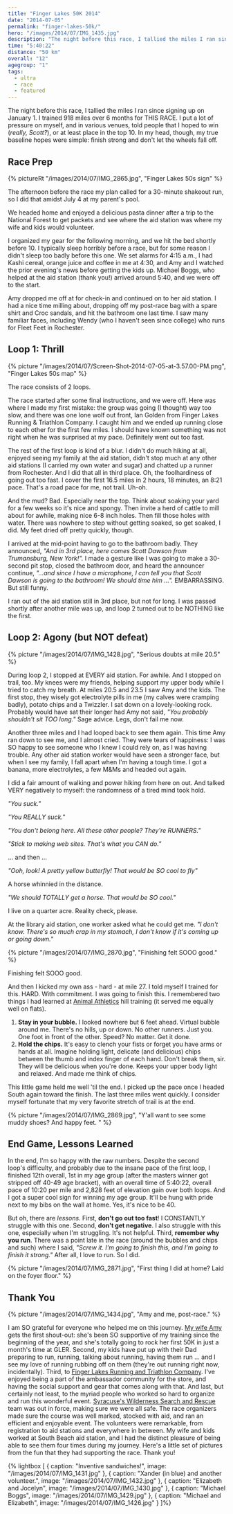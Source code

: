 ```yaml
---
title: "Finger Lakes 50K 2014"
date: "2014-07-05"
permalink: "finger-lakes-50k/"
hero: "/images/2014/07/IMG_1435.jpg"
description: "The night before this race, I tallied the miles I ran since signing up on January 1. I trained 918 miles over 6 months for THIS RACE. My goal? Finish strong and don't let the wheels fall off."
time: "5:40:22"
distance: "50 km"
overall: "12"
agegroup: "1"
tags:
  - ultra
  - race
  - featured
---
```


The night before this race, I tallied the miles I ran since signing up on January 1. I trained 918 miles over 6 months for THIS RACE. I put a lot of pressure on myself, and in various venues, told people that I hoped to win (_really, Scott?_), or at least place in the top 10. In my head, though, my true baseline hopes were simple: finish strong and don't let the wheels fall off.

## Race Prep

{% pictureRt "/images/2014/07/IMG_2865.jpg", "Finger Lakes 50s sign" %}

The afternoon before the race my plan called for a 30-minute shakeout run, so I did that amidst July 4 at my parent's pool.

We headed home and enjoyed a delicious pasta dinner after a trip to the National Forest to get packets and see where the aid station was where my wife and kids would volunteer.

I organized my gear for the following morning, and we hit the bed shortly before 10. I typically sleep horribly before a race, but for some reason I didn't sleep too badly before this one. We set alarms for 4:15 a.m., I had Kashi cereal, orange juice and coffee in me at 4:30, and Amy and I watched the prior evening's news before getting the kids up. Michael Boggs, who helped at the aid station (thank you!) arrived around 5:40, and we were off to the start.

Amy dropped me off at for check-in and continued on to her aid station. I had a nice time milling about, dropping off my post-race bag with a spare shirt and Croc sandals, and hit the bathroom one last time. I saw many familiar faces, including Wendy (who I haven't seen since college) who runs for Fleet Feet in Rochester.

## Loop 1: Thrill

{% picture "/images/2014/07/Screen-Shot-2014-07-05-at-3.57.00-PM.png", "Finger Lakes 50s map" %}

The race consists of 2 loops.

The race started after some final instructions, and we were off. Here was where I made my first mistake: the group was going (I thought) way too slow, and there was one lone wolf out front, Ian Golden from Finger Lakes Running & Triathlon Company. I caught him and we ended up running close to each other for the first few miles. I should have known something was not right when he was surprised at my pace. Definitely went out too fast.

The rest of the first loop is kind of a blur. I didn't do much hiking at all, enjoyed seeing my family at the aid station, didn't stop much at any other aid stations (I carried my own water and sugar) and chatted up a runner from Rochester. And I did that all in third place. Oh, the foolhardiness of going out too fast. I cover the first 16.5 miles in 2 hours, 18 minutes, an 8:21 pace. That's a road pace for me, not trail. Uh-oh.

And the mud? Bad. Especially near the top. Think about soaking your yard for a few weeks so it's nice and spongy. Then invite a herd of cattle to mill about for awhile, making nice 6-8 inch holes. Then fill those holes with water. There was nowhere to step without getting soaked, so get soaked, I did. My feet dried off pretty quickly, though.

I arrived at the mid-point having to go to the bathroom badly. They announced, *"And in 3rd place, here comes Scott Dawson from Trumansburg, New York!".* I made a gesture like I was going to make a 30-second pit stop, closed the bathroom door, and heard the announcer continue, *"...and since I have a microphone, I can tell you that Scott Dawson is going to the bathroom! We should time him ...".* EMBARRASSING. But still funny.

I ran out of the aid station still in 3rd place, but not for long. I was passed shortly after another mile was up, and loop 2 turned out to be NOTHING like the first.

## Loop 2: Agony (but NOT defeat)

{% picture "/images/2014/07/IMG_1428.jpg", "Serious doubts at mile 20.5" %}

During loop 2, I stopped at EVERY aid station. For awhile. And I stopped on trail, too. My knees were my friends, helping support my upper body while I tried to catch my breath. At miles 20.5 and 23.5 I saw Amy and the kids. The first stop, they wisely got electrolyte pills in me (my calves were cramping badly), potato chips and a Twizzler. I sat down on a lovely-looking rock. Probably would have sat their longer had Amy not said, *"You probably shouldn't sit TOO long."* Sage advice. Legs, don't fail me now.

Another three miles and I had looped back to see them again. This time Amy ran down to see me, and I almost cried. They were tears of happiness: I was SO happy to see someone who I knew I could rely on, as I was having trouble. Any other aid station worker would have seen a stronger face, but when I see my family, I fall apart when I'm having a tough time. I got a banana, more electrolytes, a few M&Ms and headed out again.

I did a fair amount of walking and power hiking from here on out. And talked VERY negatively to myself: the randomness of a tired mind took hold.

_"You suck."_

_"You REALLY suck."_

_"You don't belong here. All these other people? They're RUNNERS."_

_"Stick to making web sites. That's what you CAN do."_

... and then ...

_"Ooh, look! A pretty yellow butterfly! That would be SO cool to fly"_

A horse whinnied in the distance.

_"We should TOTALLY get a horse. That would be SO cool."_

I live on a quarter acre. Reality check, please.

At the library aid station, one worker asked what he could get me. *"I don't know. There's so much crap in my stomach, I don't know if it's coming up or going down."*

{% picture "/images/2014/07/IMG_2870.jpg", "Finishing felt SOOO good." %}

Finishing felt SOOO good.

And then I kicked my own ass - hard - at mile 27. I told myself I trained for this. HARD. With commitment. I was going to finish this. I remembered two things I had learned at [Animal Athletics](http://animalathleticspdx.com/) hill training (it served me equally well on flats).

1. **Stay in your bubble.** I looked nowhere but 6 feet ahead. Virtual bubble around me. There's no hills, up or down. No other runners. Just you. One foot in front of the other. Speed? No matter. Get it done.
2. **Hold the chips.** It's easy to clench your fists or forget you have arms or hands at all. Imagine holding light, delicate (and delicious) chips between the thumb and index finger of each hand. Don't break them, sir. They will be delicious when you're done. Keeps your upper body light and relaxed. And made me think of chips.

This little game held me well 'til the end. I picked up the pace once I headed South again toward the finish. The last three miles went quickly. I consider myself fortunate that my very favorite stretch of trail is at the end.

{% picture "/images/2014/07/IMG_2869.jpg", "Y'all want to see some muddy shoes? And happy feet. " %}

## End Game, Lessons Learned

In the end, I'm so happy with the raw numbers. Despite the second loop's difficulty, and probably due to the insane pace of the first loop, I finished 12th overall, 1st in my age group (after the masters winner got stripped off 40-49 age bracket), with an overall time of 5:40:22, overall pace of 10:20 per mile and 2,828 feet of elevation gain over both loops. And I got a super cool sign for winning my age group. It'll be hung with pride next to my bibs on the wall at home. Yes, it's nice to be 40.

But oh, there are _lessons_. First, **don't go out too fast**! I CONSTANTLY struggle with this one. Second, **don't get negative**. I also struggle with this one, especially when I'm struggling. It's not helpful. Third, **remember why you run**. There was a point late in the race (around the bubbles and chips and such) where I said, _"Screw it. I'm going to finish this, and I'm going to finish it strong."_ After all, I love to run. So I did.

{% picture "/images/2014/07/IMG_2871.jpg", "First thing I did at home? Laid on the foyer floor." %}

## Thank You

{% picture "/images/2014/07/IMG_1434.jpg", "Amy and me, post-race." %}

I am SO grateful for everyone who helped me on this journey. [My wife Amy](http://skirtrunner.com) gets the first shout-out: she's been SO supportive of my training since the beginning of the year, and she's totally going to rock her first 50K in just a month's time at GLER. Second, my kids have put up with their Dad preparing to run, running, talking about running, having them run ... and I see my love of running rubbing off on them (they're out running right now, incidentally). Third, to [Finger Lakes Running and Triathlon Company](https://www.facebook.com/FLRTC). I've enjoyed being a part of the ambassador community for the store, and having the social support and gear that comes along with that. And last, but certainly not least, to the myriad people who worked so hard to organize and run this wonderful event. [Syracuse's Wilderness Search and Rescue](http://www.wsar.org/) team was out in force, making sure we were all safe. The race organizers made sure the course was well marked, stocked with aid, and ran an efficient and enjoyable event. The volunteers were remarkable, from registration to aid stations and everywhere in between. My wife and kids worked at South Beach aid station, and I had the distinct pleasure of being able to see them four times during my journey. Here's a little set of pictures from the fun that they had supporting the race. Thank you!

{% lightbox [
    { caption: "Inventive sandwiches!", image: "/images/2014/07/IMG_1431.jpg" },
    { caption: "Xander (in blue) and another volunteer.", image: "/images/2014/07/IMG_1432.jpg" },
    { caption: "Elizabeth and Jocelyn", image: "/images/2014/07/IMG_1430.jpg" },
    { caption: "Michael Boggs", image: "/images/2014/07/IMG_1429.jpg" },
    { caption: "Michael and Elizabeth", image: "/images/2014/07/IMG_1426.jpg" }
]%}
